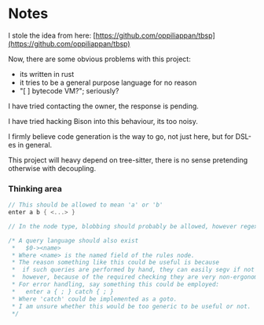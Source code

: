 # Notes

I stole the idea from here:
[https://github.com/oppiliappan/tbsp](https://github.com/oppiliappan/tbsp)

Now, there are some obvious problems with this project:
+ its written in rust
+ it tries to be a general purpose language for no reason
+ "[ ] bytecode VM?"; seriously?

I have tried contacting the owner, the response is pending.

I have tried hacking Bison into this behaviour, its too noisy.

I firmly believe code generation is the way to go, not just here,
but for DSL-es in general.

This project will heavy depend on tree-sitter,
there is no sense pretending otherwise with decoupling.

### Thinking area
```C
// This should be allowed to mean 'a' or 'b'
enter a b { <...> }

// In the node type, blobbing should probably be allowed, however regex sounds like overkill

/* A query language should also exist
 *   $0-><name>
 * Where <name> is the named field of the rules node.
 * The reason something like this could be useful is because
 *  if such queries are performed by hand, they can easily segv if not checked,
 *  however, because of the required checking they are very non-ergonomic.
 * For error handling, say something this could be employed:
 *   enter a { ; } catch { ; }
 * Where 'catch' could be implemented as a goto.
 * I am unsure whether this would be too generic to be useful or not.
 */
```
